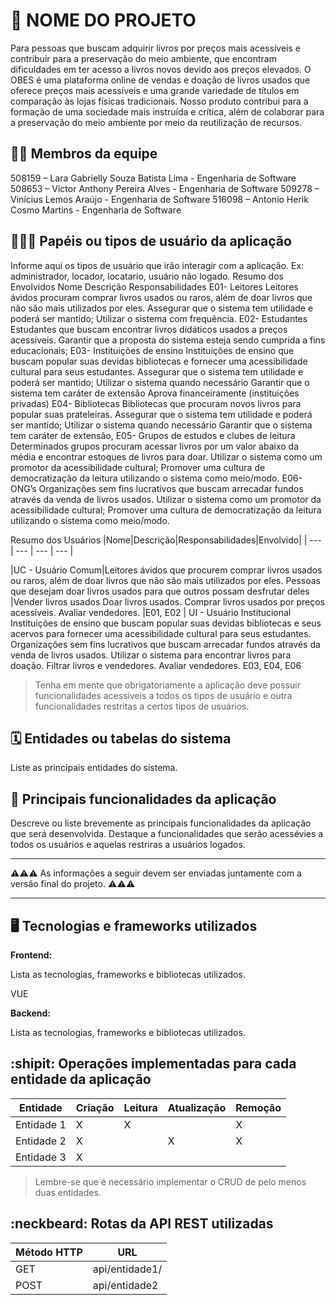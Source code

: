 # :checkered_flag: NOME DO PROJETO

Para pessoas que buscam adquirir livros por preços mais acessíveis e contribuir para a preservação do meio ambiente, que encontram dificuldades em ter acesso a livros novos devido aos preços elevados.
O OBES é uma plataforma online de vendas e doação de livros usados que oferece preços mais acessíveis e uma grande variedade de títulos em comparação às lojas físicas tradicionais.
Nosso produto contribui para a formação de uma sociedade mais instruída e crítica, além de colaborar para a preservação do meio ambiente por meio da reutilização de recursos.
## :technologist: Membros da equipe

508159 – Lara Gabrielly Souza Batista Lima - Engenharia de Software
508653 – Victor Anthony Pereira Alves - Engenharia de Software
509278 – Vinícius Lemos Araújo - Engenharia de Software
516098 – Antonio Herik Cosmo Martins - Engenharia de Software

## :people_holding_hands: Papéis ou tipos de usuário da aplicação

Informe aqui os tipos de usuário que irão interagir com a aplicação. Ex: administrador, locador, locatario, usuário não logado.
Resumo dos Envolvidos 
Nome
Descrição
Responsabilidades
E01- Leitores
Leitores ávidos procuram comprar livros usados ou raros, além de doar livros que não são mais utilizados por eles.
Assegurar que o sistema tem utilidade e poderá ser mantido;
Utilizar o sistema com frequência.
E02- Estudantes
Estudantes que buscam encontrar livros didáticos usados a preços acessíveis.
Garantir que a proposta do sistema esteja sendo cumprida a fins educacionais;
E03- Instituições de ensino
Instituições de ensino que buscam popular suas devidas bibliotecas e fornecer uma acessibilidade cultural para seus estudantes.
Assegurar que o sistema tem utilidade e poderá ser mantido;
Utilizar o sistema quando necessário
Garantir que o sistema tem caráter de extensão
Aprova financeiramente (instituições privadas)
E04- Bibliotecas
Bibliotecas que procuram novos livros para popular  suas prateleiras.
Assegurar que o sistema tem utilidade e poderá ser mantido;
Utilizar o sistema quando necessário
Garantir que o sistema tem caráter de extensão,
E05- Grupos de estudos e clubes de leitura
Determinados grupos procuram acessar livros por um valor abaixo da média e encontrar estoques de livros para doar.
Utilizar o sistema como um promotor da acessibilidade cultural;
Promover uma cultura de democratização da leitura utilizando o sistema como meio/modo.
E06- ONG’s
Organizações sem fins lucrativos que buscam arrecadar fundos através da venda de livros usados.
Utilizar o sistema como um promotor da acessibilidade cultural;
Promover uma cultura de democratização da leitura utilizando o sistema como meio/modo.


Resumo dos Usuários
|Nome|Descrição|Responsabilidades|Envolvido|
| --- | --- | --- | --- |

|UC - Usuário Comum|Leitores ávidos que procurem comprar livros usados ou raros, além de doar livros que não são mais utilizados por eles. Pessoas que desejam doar livros usados para que outros possam desfrutar deles |Vender livros usados
Doar livros usados. Comprar livros usados por preços acessíveis.
Avaliar vendedores. |E01, E02 |
UI - Usuário Institucional
Instituições de ensino que buscam popular suas devidas bibliotecas e seus acervos para fornecer uma acessibilidade cultural para seus estudantes. Organizações sem fins lucrativos que buscam arrecadar fundos através da venda de livros usados.
Utilizar o sistema para encontrar livros para doação.
Filtrar livros e vendedores.
Avaliar vendedores.
E03, E04, E06



> Tenha em mente que obrigatoriamente a aplicação deve possuir funcionalidades acessíveis a todos os tipos de usuário e outra funcionalidades restritas a certos tipos de usuários.

## :spiral_calendar: Entidades ou tabelas do sistema

Liste as principais entidades do sistema.

## :triangular_flag_on_post:	 Principais funcionalidades da aplicação

Descreve ou liste brevemente as principais funcionalidades da aplicação que será desenvolvida. Destaque a funcionalidades que serão acessévies a todos os usuários e aquelas restriras a usuários logados.


----

:warning::warning::warning: As informações a seguir devem ser enviadas juntamente com a versão final do projeto. :warning::warning::warning:


----

## :desktop_computer: Tecnologias e frameworks utilizados

**Frontend:**

Lista as tecnologias, frameworks e bibliotecas utilizados.

VUE 

**Backend:**

Lista as tecnologias, frameworks e bibliotecas utilizados.


## :shipit: Operações implementadas para cada entidade da aplicação


| Entidade| Criação | Leitura | Atualização | Remoção |
| --- | --- | --- | --- | --- |
| Entidade 1 | X |  X  |  | X |
| Entidade 2 | X |    |  X | X |
| Entidade 3 | X |    |  |  |

> Lembre-se que é necessário implementar o CRUD de pelo menos duas entidades.

## :neckbeard: Rotas da API REST utilizadas

| Método HTTP | URL |
| --- | --- |
| GET | api/entidade1/|
| POST | api/entidade2 |
